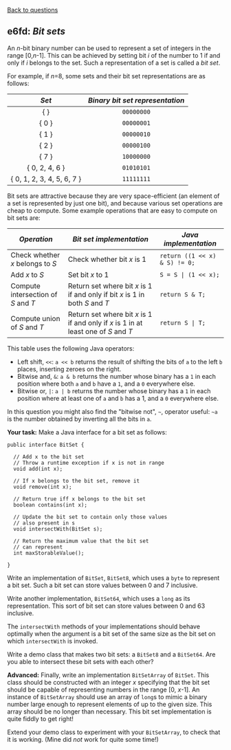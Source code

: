 [Back to questions](../README.md)

## e6fd: *Bit sets*

An *n*-bit binary number can be used to represent a set of integers in
the range [0,*n*-1].  This can be achieved by setting bit *i* of the
number to 1 if and only if *i* belongs to the set.  Such a
representation of a set is called a *bit set*.

For example, if *n*=8, some sets and their bit set representations are as follows:

| *Set*                      | *Binary bit set representation* |
|:--------------------------:|:-------------------------------:|
| { }                        | `00000000`                  |
| { 0 }                      | `00000001`                  |
| { 1 }                      | `00000010`                  |
| { 2 }                      | `00000100`                  |
| { 7 }                      | `10000000`                  |
| { 0, 2, 4, 6 }             | `01010101`                  |
| { 0, 1, 2, 3, 4, 5, 6, 7 } | `11111111`                  |

Bit sets are attractive because they are very space-efficient (an
element of a set is represented by just one bit), and because various
set operations are cheap to compute.  Some example operations that are easy to compute on bit sets are:

| *Operation*  | *Bit set implementation* | *Java implementation* |
|--------------|--------------------------|-----------------------|
| Check whether *x* belongs to *S*    | Check whether bit *x* is 1 | `return ((1 << x) & S) != 0;` |
| Add *x* to *S*                      | Set bit *x* to 1           | `S = S \| (1 << x);` |
| Compute intersection of *S* and *T* | Return set where bit *x* is 1 if and only if bit *x* is 1 in both *S* and *T* | `return S & T;` |
| Compute union of *S* and *T*        | Return set where bit *x* is 1 if and only if *x* is 1 in at least one of *S* and *T* | `return S \| T;` |

This table uses the following Java operators:

* Left shift, `<<`: `a << b` returns the result of shifting the bits of `a` to the left `b` places, inserting zeroes on the right.
* Bitwise and, `&`: `a & b` returns the number whose binary has a `1` in each position where both `a` and `b` have a `1`, and a `0` everywhere else.
* Bitwise or, `|`: `a | b` returns the number whose binary has a `1` in each position where at least one of `a` and `b` has a 1, and a `0` everywhere else.

In this question you might also find the "bitwise not", `~`, operator useful: `~a` is the number obtained by inverting all the bits in `a`.

**Your task:** Make a Java interface for a bit set as follows:

```
public interface BitSet {

  // Add x to the bit set
  // Throw a runtime exception if x is not in range
  void add(int x);

  // If x belongs to the bit set, remove it
  void remove(int x);

  // Return true iff x belongs to the bit set
  boolean contains(int x);

  // Update the bit set to contain only those values
  // also present in s
  void intersectWith(BitSet s);

  // Return the maximum value that the bit set
  // can represent
  int maxStorableValue();

}
```

Write an implementation of `BitSet`, `BitSet8`,
which uses a `byte` to represent a bit set.  Such a bit set
can store values between 0 and 7 inclusive.

Write another implementation, `BitSet64`, which uses a
`long` as its representation.  This sort of bit set can
store values between 0 and 63 inclusive.

The `intersectWith` methods of your implementations should
behave optimally when the argument is a bit set of the same size as
the bit set on which `intersectWith` is invoked.

Write a demo class that makes two bit sets: a `BitSet8` and
a `BitSet64`.  Are you able to intersect these bit sets with
each other?

**Advanced:** Finally, write an implementation `BitSetArray` of `BitSet`.  This class should be constructed with an integer *x* specifying that the bit set should be capable of representing numbers in the range [0, *x*-1].  An instance of `BitSetArray` should use an array of `long`s to mimic a binary number large enough to represent elements of up to the given size.  This array should be no longer than necessary.  This bit set implementation is quite fiddly to get right!

Extend your demo class to experiment with your `BitSetArray`, to check that it is working.  (Mine did *not* work for quite some time!)
